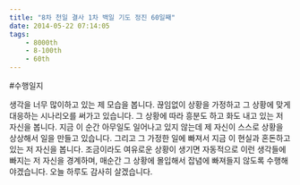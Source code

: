 ```yaml
---
title: "8차 천일 결사 1차 백일 기도 정진 60일째"
date: 2014-05-22 07:14:05
tags:
    - 8000th
    - 8-100th
    - 60th
---
```


#수행일지

생각을 너무 많이하고 있는 제 모습을 봅니다. 끊임없이 상황을 가정하고 그 상황에 맞게 대응하는 시나리오를 써가고 있습니다. 그 상황에 따라 흥분도 하고 화도 내고 있는 저 자신을 봅니다. 지금 이 순간 아무일도 일어나고 있지 않는데 제 자신이 스스로 상황을 상상해서 일을 만들고 있습니다. 그리고 그 가정한 일에 빠져서 지금 이 현실과 혼돈하고 있는 저 자신을 봅니다. 조금이라도 여유로운 상황이 생기면 자동적으로 이런 생각들에 빠지는 저 자신을 경계하며, 매순간 그 상황에 몰입해서 잡념에 빠져들지 않도록 수행해야겠습니다. 오늘 하루도 감사히 살겠습니다.

